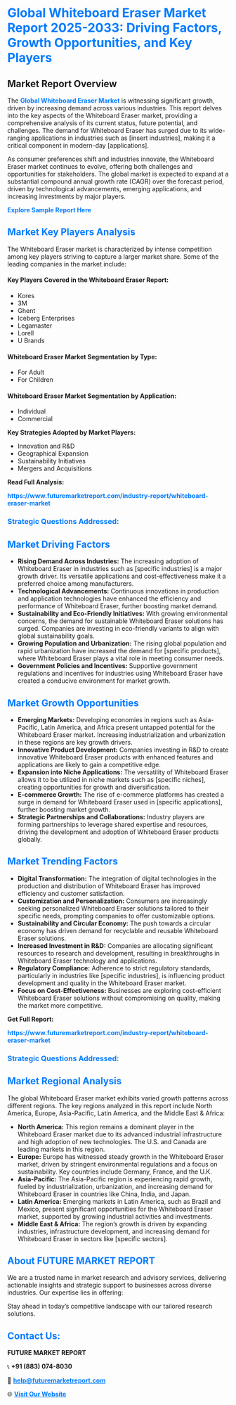 <h1 style="color: #007BFF;">Global Whiteboard Eraser Market Report 2025-2033: Driving Factors, Growth Opportunities, and Key Players</h1>

<section id="overview">
<h2>Market Report Overview</h2>
<p>The <a href="https://www.futuremarketreport.com/industry-report/whiteboard-eraser-market" style="color: #007BFF; text-decoration: none;"><strong>Global Whiteboard Eraser Market</strong></a> is witnessing significant growth, driven by increasing demand across various industries. This report delves into the key aspects of the Whiteboard Eraser market, providing a comprehensive analysis of its current status, future potential, and challenges. The demand for Whiteboard Eraser has surged due to its wide-ranging applications in industries such as [insert industries], making it a critical component in modern-day [applications].</p>
<p>As consumer preferences shift and industries innovate, the Whiteboard Eraser market continues to evolve, offering both challenges and opportunities for stakeholders. The global market is expected to expand at a substantial compound annual growth rate (CAGR) over the forecast period, driven by technological advancements, emerging applications, and increasing investments by major players.</p>
</section>

<section id="overview">
<p><a href="https://www.futuremarketreport.com/request-sample/reportId=92639" style="color: #007BFF; text-decoration: none;"><strong>Explore Sample Report Here</strong></a></p>
</section>

<section id="key-players">
<h2 style="color: #007BFF;">Market Key Players Analysis</h2>
<p>The Whiteboard Eraser market is characterized by intense competition among key players striving to capture a larger market share. Some of the leading companies in the market include:</p>
<h4>Key Players Covered in the Whiteboard Eraser Report:</h4>
<ul><li>Kores</li><li>3M</li><li>Ghent</li><li>Iceberg Enterprises</li><li>Legamaster</li><li>Lorell</li><li>U Brands</li></ul>
<h4>Whiteboard Eraser Market Segmentation by Type:</h4>
<ul><li>For Adult</li><li>For Children</li></ul>

<h4>Whiteboard Eraser Market Segmentation by Application:</h4>
<ul><li>Individual</li><li>Commercial</li></ul>
<p><strong>Key Strategies Adopted by Market Players:</strong></p>
<ul>
<li>Innovation and R&D</li>
<li>Geographical Expansion</li>
<li>Sustainability Initiatives</li>
<li>Mergers and Acquisitions</li>
</ul>
</section>

<section>
<p><strong>Read Full Analysis: </strong></p><a href="https://www.futuremarketreport.com/industry-report/whiteboard-eraser-market" style="color: #007BFF; text-decoration: none;"><strong>https://www.futuremarketreport.com/industry-report/whiteboard-eraser-market</strong></a>
<h3 style="color: #007BFF;">Strategic Questions Addressed:</h3>
</section>

<section id="driving-factors">
<h2 style="color: #007BFF;">Market Driving Factors</h2>
<ul>
<li><strong>Rising Demand Across Industries:</strong> The increasing adoption of Whiteboard Eraser in industries such as [specific industries] is a major growth driver. Its versatile applications and cost-effectiveness make it a preferred choice among manufacturers.</li>
<li><strong>Technological Advancements:</strong> Continuous innovations in production and application technologies have enhanced the efficiency and performance of Whiteboard Eraser, further boosting market demand.</li>
<li><strong>Sustainability and Eco-Friendly Initiatives:</strong> With growing environmental concerns, the demand for sustainable Whiteboard Eraser solutions has surged. Companies are investing in eco-friendly variants to align with global sustainability goals.</li>
<li><strong>Growing Population and Urbanization:</strong> The rising global population and rapid urbanization have increased the demand for [specific products], where Whiteboard Eraser plays a vital role in meeting consumer needs.</li>
<li><strong>Government Policies and Incentives:</strong> Supportive government regulations and incentives for industries using Whiteboard Eraser have created a conducive environment for market growth.</li>
</ul>
</section>

<section id="growth-opportunities">
<h2 style="color: #007BFF;">Market Growth Opportunities</h2>
<ul>
<li><strong>Emerging Markets:</strong> Developing economies in regions such as Asia-Pacific, Latin America, and Africa present untapped potential for the Whiteboard Eraser market. Increasing industrialization and urbanization in these regions are key growth drivers.</li>
<li><strong>Innovative Product Development:</strong> Companies investing in R&D to create innovative Whiteboard Eraser products with enhanced features and applications are likely to gain a competitive edge.</li>
<li><strong>Expansion into Niche Applications:</strong> The versatility of Whiteboard Eraser allows it to be utilized in niche markets such as [specific niches], creating opportunities for growth and diversification.</li>
<li><strong>E-commerce Growth:</strong> The rise of e-commerce platforms has created a surge in demand for Whiteboard Eraser used in [specific applications], further boosting market growth.</li>
<li><strong>Strategic Partnerships and Collaborations:</strong> Industry players are forming partnerships to leverage shared expertise and resources, driving the development and adoption of Whiteboard Eraser products globally.</li>
</ul>
</section>

<section id="trending-factors">
<h2 style="color: #007BFF;">Market Trending Factors</h2>
<ul>
<li><strong>Digital Transformation:</strong> The integration of digital technologies in the production and distribution of Whiteboard Eraser has improved efficiency and customer satisfaction.</li>
<li><strong>Customization and Personalization:</strong> Consumers are increasingly seeking personalized Whiteboard Eraser solutions tailored to their specific needs, prompting companies to offer customizable options.</li>
<li><strong>Sustainability and Circular Economy:</strong> The push towards a circular economy has driven demand for recyclable and reusable Whiteboard Eraser solutions.</li>
<li><strong>Increased Investment in R&D:</strong> Companies are allocating significant resources to research and development, resulting in breakthroughs in Whiteboard Eraser technology and applications.</li>
<li><strong>Regulatory Compliance:</strong> Adherence to strict regulatory standards, particularly in industries like [specific industries], is influencing product development and quality in the Whiteboard Eraser market.</li>
<li><strong>Focus on Cost-Effectiveness:</strong> Businesses are exploring cost-efficient Whiteboard Eraser solutions without compromising on quality, making the market more competitive.</li>
</ul>
</section>

<section>
<p><strong>Get Full Report: </strong></p><a href="https://www.futuremarketreport.com/industry-report/whiteboard-eraser-market" style="color: #007BFF; text-decoration: none;"><strong>https://www.futuremarketreport.com/industry-report/whiteboard-eraser-market</strong></a>
<h3 style="color: #007BFF;">Strategic Questions Addressed:</h3>
</section>


<section id="regional-analysis">
<h2 style="color: #007BFF;">Market Regional Analysis</h2>
<p>The global Whiteboard Eraser market exhibits varied growth patterns across different regions. The key regions analyzed in this report include North America, Europe, Asia-Pacific, Latin America, and the Middle East & Africa:</p>
<ul>
<li><strong>North America:</strong> This region remains a dominant player in the Whiteboard Eraser market due to its advanced industrial infrastructure and high adoption of new technologies. The U.S. and Canada are leading markets in this region.</li>
<li><strong>Europe:</strong> Europe has witnessed steady growth in the Whiteboard Eraser market, driven by stringent environmental regulations and a focus on sustainability. Key countries include Germany, France, and the U.K.</li>
<li><strong>Asia-Pacific:</strong> The Asia-Pacific region is experiencing rapid growth, fueled by industrialization, urbanization, and increasing demand for Whiteboard Eraser in countries like China, India, and Japan.</li>
<li><strong>Latin America:</strong> Emerging markets in Latin America, such as Brazil and Mexico, present significant opportunities for the Whiteboard Eraser market, supported by growing industrial activities and investments.</li>
<li><strong>Middle East & Africa:</strong> The region’s growth is driven by expanding industries, infrastructure development, and increasing demand for Whiteboard Eraser in sectors like [specific sectors].</li>
</ul>
</section>

<footer>
<h2 style="color: #007BFF;">About FUTURE MARKET REPORT</h2>
<p>We are a trusted name in market research and advisory services, delivering actionable insights and strategic support to businesses across diverse industries. Our expertise lies in offering:</p>

<p>Stay ahead in today’s competitive landscape with our tailored research solutions.</p>

<h2 style="color: #007BFF;">Contact Us:</h2>
<p><strong>FUTURE MARKET REPORT</strong></p>
<p>📞 <strong>+91 (883) 074-8030</strong></p>
<p>📧 <strong><a href="mailto:help@futuremarketreport.com" style="color: #007BFF;">help@futuremarketreport.com</a></strong></p>
<p>🌐 <strong><a href="https://www.futuremarketreport.com/" style="color: #007BFF;">Visit Our Website</a></strong></p>
</footer>